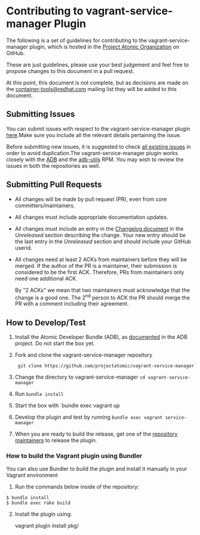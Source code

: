 # Contributing to vagrant-service-manager Plugin

The following is a set of guidelines for contributing to the
vagrant-service-manager plugin, which is hosted in the [Project Atomic
Organization](https://github.com/projectatomic) on GitHub.

These are just guidelines, please use your best judgement and feel free
to propose changes to this document in a pull request.

At this point, this document is not complete, but as decisions are made on the
[container-tools@redhat.com](https://www.redhat.com/mailman/listinfo/container-tools)
mailing list they will be added to this document.


## Submitting Issues

You can submit issues with respect to the vagrant-service-manager plugin [here](https://github.com/projectatomic/vagrant-service-manager/issues/new).Make sure you include all the relevant details pertaining the issue.

Before submitting new issues, it is suggested to check [all existing issues](https://github.com/projectatomic/vagrant-service-manager/issues) in order to avoid duplication.The vagrant-service-manager plugin works closely with the [ADB](https://github.com/projectatomic/adb-atomic-developer-bundle/issues) and the [adb-utils](https://github.com/projectatomic/adb-utils/issues) RPM. You may wish to review the issues in both the repositories as well.


## Submitting Pull Requests

* All changes will be made by pull request (PR), even from core
  committers/maintainers.

* All changes must include appropriate documentation updates.

* All changes must include an entry in the [Changelog document](https://github.com/projectatomic/vagrant-service-manager/blob/master/CHANGELOG.md) in the *Unreleased* section describing the change. Your new entry should be the last entry in the *Unreleased* section and should include your GitHub userid.

* All changes need at least 2 ACKs from maintainers before they will be merged. If
  the author of the PR is a maintainer, their submission is considered
  to be the first ACK.  Therefore, PRs from maintainers only need one
  additional ACK.

  By "2 ACKs" we mean that two maintainers must acknowledge that the change
  is a good one. The 2<sup>nd</sup> person to ACK the PR should merge the PR with
  a comment including their agreement.


## How to Develop/Test

1. Install the Atomic Developer Bundle (ADB), as
[documented](https://github.com/projectatomic/adb-atomic-developer-bundle/blob/master/docs/installing.rst)
in the ADB project.  Do not start the box yet.

2. Fork and clone the vagrant-service-manager repository

        git clone https://github.com/projectatomic/vagrant-service-manager

3. Change the directory to vagrant-service-manager `cd vagrant-service-manager`

4. Run `bundle install`

5. Start the box with `bundle exec vagrant up

6. Develop the plugin and test by running `bundle exec vagrant service-manager`

7. When you are ready to build the release, get one of the [repository maintainers](https://github.com/projectatomic/vagrant-service-manager/blob/master/MAINTAINERS) to release the plugin.


### How to build the Vagrant plugin using Bundler

You can also use Bundler to build the plugin and install it manually in
your Vagrant environment

1. Run the commands below inside of the repository:

```
$ bundle install
$ bundle exec rake build
````

2. Install the plugin using:

    vagrant plugin install pkg/<gem name>

